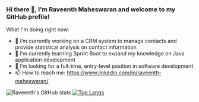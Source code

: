 ### Hi there 👋, I'm Raveenth Maheswaran and welcome to my GitHub profile!



What I'm doing right now:

- 🔭 I’m currently working on a CRM system to manage contacts and provide statistical analysis on contact information
- 🌱 I’m currently learning Sprint Boot to expand my knowledge on Java application development
- 💼 I’m looking for a full-time, entry-level position in software development
- 📫 How to reach me: https://www.linkedin.com/in/raveenth-maheswaran/

![Raveenth's GitHub stats](https://github-readme-stats.vercel.app/api?username=raveen15&show_icons=true&theme=radical)
[![Top Langs](https://github-readme-stats.vercel.app/api/top-langs/?username=raveen15&langs_count=8)](https://github.com/anuraghazra/github-readme-stats)

